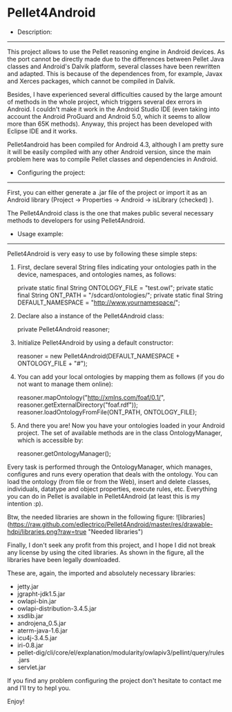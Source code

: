 Pellet4Android
==============

- Description:
-------------
This project allows to use the Pellet reasoning engine in Android devices. As the port cannot be directly made due to the differences between Pellet Java classes and Android's Dalvik platform, several classes have been rewritten and adapted. This is because of the dependences from, for example, Javax and Xerces packages, which cannot be compiled in Dalvik.

Besides, I have experienced several difficulties caused by the large amount of methods in the whole project, which triggers several dex errors in Android. I couldn't make it work in the Android Studio IDE (even taking into account the Android ProGuard and Android 5.0, which it seems to allow more than 65K methods). Anyway, this project has been developed with Eclipse IDE and it works.

Pellet4android has been compiled for Android 4.3, although I am pretty sure it will be easily compiled with any other Android version, since the main problem here was to compile Pellet classes and dependencies in Android.

- Configuring the project:
--------------------------
First, you can either generate a .jar file of the project or import it as an Android library (Project -> Properties -> Android -> isLibrary (checked) ).

The Pellet4Android class is the one that makes public several necessary methods to developers for using Pellet4Android. 

- Usage example:
----------------
Pellet4Android is very easy to use by following these simple steps:

1) First, declare several String files indicating your ontologies path in the device, namespaces, and ontologies names, as follows:

	private static final String ONTOLOGY_FILE = "test.owl";
	private static final String ONT_PATH = "/sdcard/ontologies/";
	private static final String DEFAULT_NAMESPACE = "http://www.yournamespace/";
	
2) Declare also a instance of the Pellet4Android class:

	private Pellet4Android reasoner;
	
3) Initialize Pellet4Android by using a default constructor:

	reasoner = new Pellet4Android(DEFAULT_NAMESPACE + ONTOLOGY_FILE + "#");
	
3) You can add your local ontologies by mapping them as follows (if you do not want to manage them online):

	reasoner.mapOntology("http://xmlns.com/foaf/0.1/", reasoner.getExternalDirectory("foaf.rdf"));
	reasoner.loadOntologyFromFile(ONT_PATH, ONTOLOGY_FILE);
	
4) And there you are! Now you have your ontologies loaded in your Android project. The set of available methods are in the class OntologyManager, which is accessible by:

	reasoner.getOntologyManager();


Every task is performed through the OntologyManager, which manages, configures and runs every operation that deals with the ontology. You can load the ontology (from file or from the Web), insert and delete classes, individuals, datatype and object properties, execute rules, etc. Everything you can do in Pellet is available in Pellet4Android (at least this is my intention :p).

Btw, the needed libraries are shown in the following figure: 
![libraries] (https://raw.github.com/edlectrico/Pellet4Android/master/res/drawable-hdpi/libraries.png?raw=true "Needed libraries")


Finally, I don't seek any profit from this project, and I hope I did not break any license by using the cited libraries. As shown in the figure, all the libraries have been legally downloaded.

These are, again, the imported and absolutely necessary libraries:
 - jetty.jar
 - jgrapht-jdk1.5.jar
 - owlapi-bin.jar
 - owlapi-distribution-3.4.5.jar
 - xsdlib.jar
 - androjena_0.5.jar
 - aterm-java-1.6.jar
 - icu4j-3.4.5.jar
 - iri-0.8.jar
 - pellet-dig/cli/core/el/explanation/modularity/owlapiv3/pellint/query/rules .jars
 - servlet.jar

 If you find any problem configuring the project don't hesitate to contact me and I'll try to hepl you.
 
 
 Enjoy!
